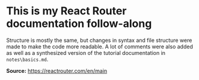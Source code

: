 # This is my React Router documentation follow-along

Structure is mostly the same, but changes in syntax and file structure were made to make the code more readable. A lot of comments were also added as well as a synthesized version of the tutorial documentation in `notes\basics.md`.

**Source:** https://reactrouter.com/en/main
